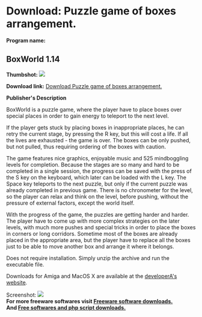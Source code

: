 # Download: Puzzle game of boxes arrangement.

**Program name:**

## BoxWorld 1.14

  
**Thumbshot:** ![](http://www.freewarefiles.com/screenshot/boxworld_md.jpg)   
  
**Download link:** [Download Puzzle game of boxes arrangement.](http://freesoftwares.boysofts.com/BoxWorld_program_64571.html)  
  


**Publisher's Description**  
  


BoxWorld is a puzzle game, where the player have to place boxes over special places in order to gain energy to teleport to the next level. 

If the player gets stuck by placing boxes in inappropriate places, he can retry the current stage, by pressing the R key, but this will cost a life. If all the lives are exhausted - the game is over. The boxes can be only pushed, but not pulled, thus requiring ordering of the boxes with caution. 

The game features nice graphics, enjoyable music and 525 mindboggling levels for completion. Because the stages are so many and hard to be completed in a single session, the progress can be saved with the press of the S key on the keyboard, which later can be loaded with the L key. The Space key teleports to the next puzzle, but only if the current puzzle was already completed in previous game. There is no chronometer for the level, so the player can relax and think on the level, before pushing, without the pressure of external factors, except the world itself. 

With the progress of the game, the puzzles are getting harder and harder. The player have to come up with more complex strategies on the later levels, with much more pushes and special tricks in order to place the boxes in corners or long corridors. Sometime most of the boxes are already placed in the appropriate area, but the player have to replace all the boxes just to be able to move another box and arrange it where it belongs.

Does not require installation. Simply unzip the archive and run the executable file.

Downloads for Amiga and MacOS X are available at the [developerA's website](http://hirudov.com). 

  
  
Screenshot: ![](http://www.freewarefiles.com/screenshot/boxworld.jpg)   
**For more freeware softwares visit [Freeware software downloads.](http://freesoftwares.boysofts.com/)**   
**And [Free softwares and php script downloads.](http://www.boysofts.com/)**
